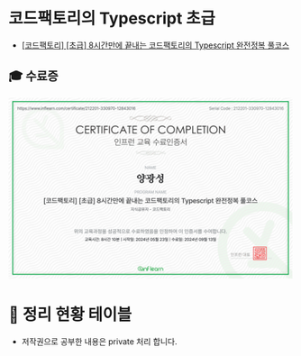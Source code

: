 
# 코드팩토리의 Typescript 초급

- [[코드팩토리] [초급] 8시간만에 끝내는 코드팩토리의 Typescript 완전정복 풀코스](https://www.inflearn.com/course/%EC%BD%94%EB%93%9C%ED%8C%A9%ED%86%A0%EB%A6%AC-%ED%83%80%EC%9E%85%EC%8A%A4%ED%81%AC%EB%A6%BD%ED%8A%B8-%ED%92%80%EC%BD%94%EC%8A%A4/dashboard) 
## 🎓 수료증
![](./images/image08.png) 

# 📆 정리 현황 테이블

- 저작권으로 공부한 내용은 private 처리 합니다.


